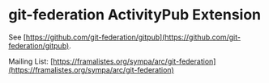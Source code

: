 # git-federation ActivityPub Extension

See [https://github.com/git-federation/gitpub](https://github.com/git-federation/gitpub).

Mailing List: [https://framalistes.org/sympa/arc/git-federation](https://framalistes.org/sympa/arc/git-federation)

